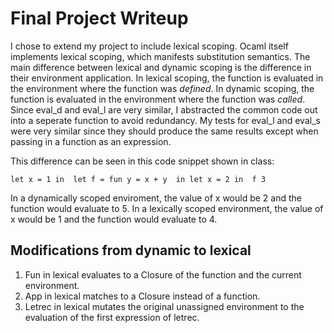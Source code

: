 # Final Project Writeup

I chose to extend my project to include lexical scoping. Ocaml itself implements lexical scoping, which manifests substitution semantics. The main difference between lexical and dynamic scoping is the difference in their environment application. In lexical scoping, the function is evaluated in the environment where the function was *defined*. In dynamic scoping, the function is evaluated in the environment where the
function was *called*. Since eval_d and eval_l are very similar, I abstracted the common code out into a seperate function to avoid redundancy. My tests for eval_l and eval_s were very similar since they should produce the same results except when passing in a function as an expression. 

This difference can be seen in this code snippet shown in class:

`let x = 1 in 
 let f = fun y = x + y 
 in let x = 2 in 
 f 3`

In a dynamically scoped enviroment, the value of x would be 2 and the function would evaluate to 5. In a lexically scoped environment, the value of x would be 1 and the function would evaluate to 4. 

## Modifications from dynamic to lexical
1. Fun in lexical evaluates to a Closure of the function and the current environment.
2. App in lexical matches to a Closure instead of a function.
3. Letrec in lexical mutates the original unassigned environment to the evaluation of the first expression of letrec.